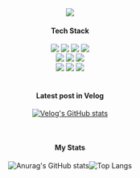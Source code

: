 <div align="center">
    <img src="https://capsule-render.vercel.app/api?type=waving&color=gradient&section=header&height=192&text=SERI%20JANG&animation=fadeIn&fontColor=FFFFFF&fontSize=72"/>
</div>

 
#### <div align=center>Tech Stack</div>
<div align=center> 
<img src="https://img.shields.io/badge/Java-007396?style=for-the-badge&logo=Java&logoColor=white"/> 
<img src="https://img.shields.io/badge/Spring-6db33f?style=for-the-badge&logo=Spring&logoColor=white"/> 
<img src="https://img.shields.io/badge/Spring Boot-6db33f?style=for-the-badge&logo=Spring%20Boot&logoColor=white"/> 
<img src="https://img.shields.io/badge/Python-3776ab?style=for-the-badge&logo=Python&logoColor=white"/>
<br> 
<img src="https://img.shields.io/badge/JavaScript-F7DF1E?style=for-the-badge&logo=JavaScript&logoColor=white"/>
<img src="https://img.shields.io/badge/CSS3-1572b6?style=for-the-badge&logo=CSS3&logoColor=white"/>
<img src="https://img.shields.io/badge/HTML5-e34f26?style=for-the-badge&logo=HTML5&logoColor=white"/>

<div align=center> <img src="https://img.shields.io/badge/MySQL-4479A1?style=for-the-badge&logo=MySQL&logoColor=white"/>
<img src="https://img.shields.io/badge/Git-F05032?style=for-the-badge&logo=Git&logoColor=white"/> <img src="https://img.shields.io/badge/Amazon AWS-232F32?style=for-the-badge&logo=Amazon%20AWS&logoColor=white"/>
 <br>
 <br>
 
#### <div align=center>Latest post in Velog</div>
[![Velog's GitHub stats](https://velog-readme-stats.vercel.app/api/list?name=serringg)](https://velog.io/@serringg) 
 
</br>

#### <div align=center>My Stats</div>

![Anurag's GitHub stats](https://github-readme-stats.vercel.app/api?username=serijang&show_icons=true&theme=radical)![Top Langs](https://github-readme-stats.vercel.app/api/top-langs/?username=serijang&layout=compact&theme=radical)
